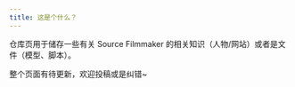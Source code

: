 ```yaml
---
title: 这是个什么？
---
```


仓库页用于储存一些有关 Source Filmmaker 的相关知识（人物/网站）或者是文件（模型、脚本）。

整个页面有待更新，欢迎投稿或是纠错~